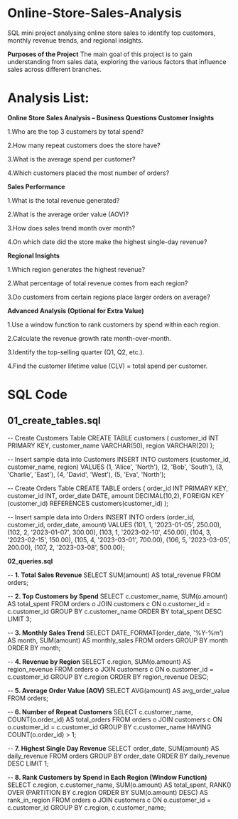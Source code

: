 # Online-Store-Sales-Analysis
SQL mini project analysing online store sales to identify top customers, monthly revenue trends, and regional insights.

**Purposes of the Project**
The main goal of this project is to gain understanding from sales data, exploring the various factors that influence sales across different branches.

# Analysis List:

**Online Store Sales Analysis – Business Questions
Customer Insights**

1.Who are the top 3 customers by total spend?

2.How many repeat customers does the store have?

3.What is the average spend per customer?

4.Which customers placed the most number of orders?

**Sales Performance**

1.What is the total revenue generated?

2.What is the average order value (AOV)?

3.How does sales trend month over month?

4.On which date did the store make the highest single-day revenue?

**Regional Insights**

1.Which region generates the highest revenue?

2.What percentage of total revenue comes from each region?

3.Do customers from certain regions place larger orders on average?

**Advanced Analysis (Optional for Extra Value)**

1.Use a window function to rank customers by spend within each region.

2.Calculate the revenue growth rate month-over-month.

3.Identify the top-selling quarter (Q1, Q2, etc.).

4.Find the customer lifetime value (CLV) = total spend per customer.


# SQL Code
## 01_create_tables.sql ##

-- Create Customers Table
CREATE TABLE customers (
    customer_id INT PRIMARY KEY,
    customer_name VARCHAR(50),
    region VARCHAR(20)
);

-- Insert sample data into Customers
INSERT INTO customers (customer_id, customer_name, region) VALUES
(1, 'Alice', 'North'),
(2, 'Bob', 'South'),
(3, 'Charlie', 'East'),
(4, 'David', 'West'),
(5, 'Eva', 'North');

-- Create Orders Table
CREATE TABLE orders (
    order_id INT PRIMARY KEY,
    customer_id INT,
    order_date DATE,
    amount DECIMAL(10,2),
    FOREIGN KEY (customer_id) REFERENCES customers(customer_id)
);

-- Insert sample data into Orders
INSERT INTO orders (order_id, customer_id, order_date, amount) VALUES
(101, 1, '2023-01-05', 250.00),
(102, 2, '2023-01-07', 300.00),
(103, 1, '2023-02-10', 450.00),
(104, 3, '2023-02-15', 150.00),
(105, 4, '2023-03-01', 700.00),
(106, 5, '2023-03-05', 200.00),
(107, 2, '2023-03-08', 500.00);

**02_queries.sql**

-- **1. Total Sales Revenue**
SELECT SUM(amount) AS total_revenue
FROM orders;

-- **2. Top Customers by Spend**
SELECT c.customer_name, SUM(o.amount) AS total_spent
FROM orders o
JOIN customers c ON o.customer_id = c.customer_id
GROUP BY c.customer_name
ORDER BY total_spent DESC
LIMIT 3;

-- **3. Monthly Sales Trend**
SELECT DATE_FORMAT(order_date, '%Y-%m') AS month, SUM(amount) AS monthly_sales
FROM orders
GROUP BY month
ORDER BY month;

-- **4. Revenue by Region**
SELECT c.region, SUM(o.amount) AS region_revenue
FROM orders o
JOIN customers c ON o.customer_id = c.customer_id
GROUP BY c.region
ORDER BY region_revenue DESC;

-- **5. Average Order Value (AOV)**
SELECT AVG(amount) AS avg_order_value
FROM orders;

-- **6. Number of Repeat Customers**
SELECT c.customer_name, COUNT(o.order_id) AS total_orders
FROM orders o
JOIN customers c ON o.customer_id = c.customer_id
GROUP BY c.customer_name
HAVING COUNT(o.order_id) > 1;

-- **7. Highest Single Day Revenue**
SELECT order_date, SUM(amount) AS daily_revenue
FROM orders
GROUP BY order_date
ORDER BY daily_revenue DESC
LIMIT 1;

-- **8. Rank Customers by Spend in Each Region (Window Function)**
SELECT 
    c.region,
    c.customer_name,
    SUM(o.amount) AS total_spent,
    RANK() OVER (PARTITION BY c.region ORDER BY SUM(o.amount) DESC) AS rank_in_region
FROM orders o
JOIN customers c ON o.customer_id = c.customer_id
GROUP BY c.region, c.customer_name;


